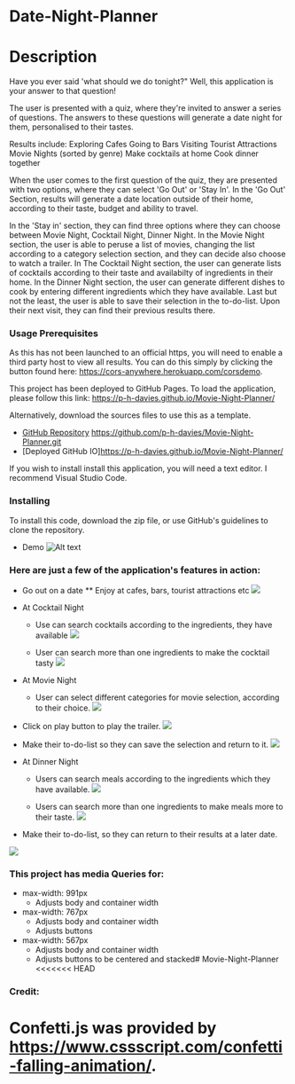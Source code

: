 # Date-Night-Planner


# Description
Have you ever said 'what should we do tonight?" Well, this application is your answer to that question!

The user is presented with a quiz, where they're invited to answer a series of questions. The answers to these questions will generate a date night for them, personalised to their tastes. 

Results include:
Exploring Cafes
Going to Bars 
Visiting Tourist Attractions
Movie Nights (sorted by genre)
Make cocktails at home
Cook dinner together

 When the user comes to the first question of the quiz, they are presented with two options, where they can select 'Go Out' or 'Stay In'. In the 'Go Out' Section, results will generate a date location outside of their home, according to their taste, budget and ability to travel. 
 
 In the 'Stay in' section, they can find three options where they can choose between Movie Night, Cocktail Night, Dinner Night. In the Movie Night section, the user is able to peruse a list of movies, changing the list according to a category selection section, and they can decide also choose to watch a trailer. In The Cocktail Night section, the user can generate lists of cocktails according to their taste and availabilty of ingredients in their home. In the Dinner Night section, the user can generate different dishes to cook by entering different ingredients which they have available. Last but not the least, the user is able to save their selection in the to-do-list. Upon their next visit, they can find their previous results there.



### Usage Prerequisites

As this has not been launched to an official https, you will need to enable a third party host to view all results. You can do this simply by clicking the button found here: https://cors-anywhere.herokuapp.com/corsdemo.


This project has been deployed to GitHub Pages. To load the application, please follow this link: https://p-h-davies.github.io/Movie-Night-Planner/


Alternatively, download the sources files to use this as a template.

* [GitHub Repository]() https://github.com/p-h-davies/Movie-Night-Planner.git
* [Deployed GitHub IO]https://p-h-davies.github.io/Movie-Night-Planner/

If you wish to install install this application, you will need a text editor. I recommend Visual Studio Code. 



### Installing

To install this code, download the zip file, or use GitHub's guidelines to clone the repository. 

* Demo
![Alt text](screenshot/day-night.gif)




### Here are just a few of the application's features in action: 


* Go out on a date
   ** Enjoy at cafes, bars, tourist attractions etc
 ![](screenshot/7-1.png)


* At Cocktail Night
    * Use can search cocktails according to the ingredients, they have available
![](screenshot/12.png)

    *  User can search more than one ingredients to make the cocktail tasty
    ![](screenshot/16.png)


* At Movie Night  
    * User can select different categories for movie selection, according to their choice.
![](screenshot/9.png)


*  Click on play button to play the trailer.
  ![](screenshot/10.png)
   
* Make their to-do-list so they can save the selection and return to it.
![](screenshot/11.png)


* At  Dinner Night 
    * Users can search meals according to the ingredients which they have available.
![](screenshot/14.png)

    *  Users can search more than one ingredients to make meals more to their taste.
    ![](screenshot/17.png)

* Make their to-do-list, so they can return to their results at a later date.

 ![](screenshot/pagePopUp.png)




### This project has media Queries for:
* max-width: 991px 
    * Adjusts body and container width
* max-width: 767px
    * Adjusts body and container width
    * Adjusts buttons
* max-width: 567px
    * Adjusts body and container width
    * Adjusts buttons to be centered and stacked# Movie-Night-Planner
<<<<<<< HEAD


### Credit:
Confetti.js was provided by https://www.cssscript.com/confetti-falling-animation/.
=======
